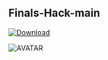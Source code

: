 ## Finals-Hack-main

[![Download](https://i.postimg.cc/jdp5ySXj/Finals.png)]()

![AVATAR](https://i.postimg.cc/q7dNHvhF/293408669-fb159cd2-1f8a-435c-b6c8-f2bfce6b822b.jpg)
